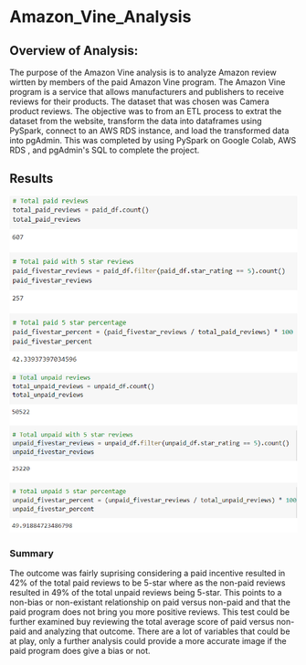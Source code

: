 # Amazon_Vine_Analysis

## Overview of Analysis:

The purpose of the Amazon Vine analysis is to analyze Amazon review wirtten by members of the paid Amazon Vine program. The Amazon Vine program is a service that allows manufacturers and publishers to receive reviews for their products. The dataset that was chosen was Camera product reviews. The objective was to from an ETL process to extrat the dataset from the website, transform the data into dataframes using PySpark, connect to an AWS RDS instance, and load the transformed data into pgAdmin. This was completed by using PySpark on Google Colab, AWS RDS , and pgAdmin's SQL to complete the project. 


## Results

![Paid](images/paid_reviews.png)
![Unpaid](images/unpaid_reviews.png)


### Summary

The outcome was fairly suprising considering a paid incentive resulted in 42% of the total paid reviews to be 5-star where as the non-paid reviews resulted in 49% of the total unpaid reviews being 5-star. This points to a non-bias or non-existant relationship on paid versus non-paid and that the paid program does not bring you more positive reviews. This test could be further examined buy reviewing the total average score of paid versus non-paid and analyzing that outcome. There are a lot of variables that could be at play, only a further analysis could provide a more accurate image if the paid program does give a bias or not.
